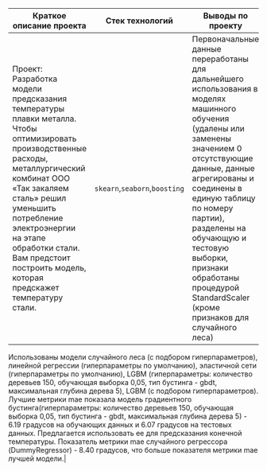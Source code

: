| Краткое описание проекта                                      | Стек технологий                     | Выводы по проекту                                                |
|---------------------------------------------------------------|-------------------------------------|------------------------------------------------------------------|
|Проект: Разработка модели предсказания температуры плавки металла. Чтобы оптимизировать производственные расходы, металлургический комбинат ООО «Так закаляем сталь» решил уменьшить потребление электроэнергии на этапе обработки стали. Вам предстоит построить модель, которая предскажет температуру стали.|`skearn`,`seaborn`,`boosting`|Первоначальные данные переработаны для дальнейшего использования в моделях машинного обучения (удалены или заменены значением 0 отсутствующие данные, данные агрегированы и соединены в единую таблицу по номеру партии), разделены на обучающую и тестовую выборки, признаки обработаны процедурой StandardScaler (кроме признаков для случайного леса)
Использованы модели случайного леса (с подбором гиперпараметров), линейной регрессии (гиперпараметры по умолчанию), эластичной сети (гиперпараметры по умолчанию), LGBM (гиперпараметры: количество деревьев 150, обучающая выборка 0,05, тип бустинга - gbdt, максимальная глубина дерева 5), LGBM (с подбором гиперпараметров). Лучшие метрики mae показала модель градиентного бустинга(гиперпараметры: количество деревьев 150, обучающая выборка 0,05, тип бустинга - gbdt, максимальная глубина дерева 5) - 6.19 градусов на обучающих данных и 6.07 градусов на тестовых данных. Предлагается использовать ее для предсказания конечной температуры.
Показатель метрики mae случайного регрессора (DummyRegressor) - 8.40 градусов, что больше показателя метрики mae лучшей модели.|
